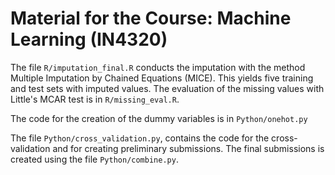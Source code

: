# Material for the Course: Machine Learning (IN4320)

The file `R/imputation_final.R` conducts the imputation with the
method Multiple Imputation by Chained Equations (MICE). This yields
five training and test sets with imputed values. The evaluation of the missing values with Little's MCAR test is in `R/missing_eval.R`.

The code for the creation of the dummy variables is in `Python/onehot.py`

The file `Python/cross_validation.py`, contains the code for the
cross-validation and for creating preliminary submissions. The final submissions is created using the file `Python/combine.py`.